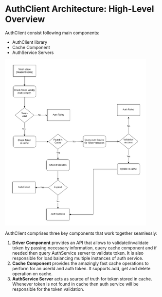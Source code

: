 # AuthClient Architecture: High-Level Overview

AuthClient consist following main components:

- AuthClient library
- Cache Component
- AuthService Servers

<img src="authclient_arch.png" style="max-width: 464px"/>

AuthClient comprises three key components that work together seamlessly:

1. **Driver Component** provides an API that allows to validate/invalidate token by passing necessary information, query
   cache component and if needed then query AuthService server to validate token. It is also responsible for load
   balancing multiple instances of auth service.
2. **Cache Component** provides the amazingly fast cache operations to perform for an userId and auth token. It supports
   add, get and delete operation on cache.
3. **AuthService Server** acts as source of truth for token stored in cache. Whenever token is not found in cache then
   auth service will be responsible for the token validation.